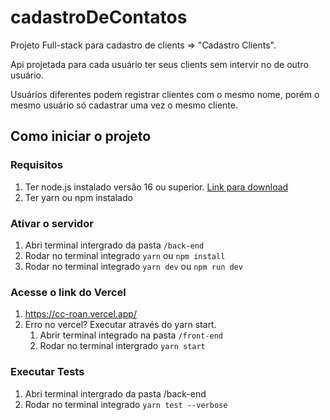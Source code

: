 # cadastroDeContatos
Projeto Full-stack para cadastro de clients => "Cadastro Clients".

Api projetada para cada usuário ter seus clients sem intervir no de outro usuário.

Usuários diferentes podem registrar clientes com o mesmo nome, porém o mesmo usuário só cadastrar uma vez o mesmo cliente.


## Como iniciar o projeto

### Requisitos

1. Ter node.js instalado versão 16 ou superior. [Link para download](https://nodejs.org/en/download/)
2. Ter yarn ou npm  instalado

### Ativar o servidor
1. Abri terminal intergrado da pasta `/back-end`
2. Rodar no terminal integrado `yarn` ou `npm install`
3. Rodar no terminal integrado `yarn dev` ou `npm run dev`

### Acesse o link do Vercel 
1. https://cc-roan.vercel.app/
2. Erro no vercel? Executar através do yarn start.
    1. Abrir terminal integrado na pasta `/front-end`
    2. Rodar no terminal intergrado `yarn start`

### Executar Tests 
1. Abri terminal intergrado da pasta /back-end
2. Rodar no terminal integrado `yarn test --verbose`
